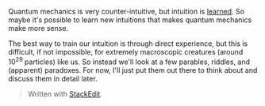 Quantum mechanics is very counter-intuitive, but intuition is [learned](https://www.psychologytoday.com/us/basics/intuition). So maybe it's possible to learn new intuitions that makes quantum mechanics make more sense. 

The best way to train our intuition is through direct experience, but this is difficult, if not impossible, for extremely macroscopic creatures (around 10<sup>29</sup> particles) like us. So instead we'll look at a few parables, riddles, and (apparent) paradoxes. For now, I'll just put them out there to think about and discuss them in detail later.


> Written with [StackEdit](https://stackedit.io/).
<!--stackedit_data:
eyJoaXN0b3J5IjpbMTQ1NjA5ODQ4OCwtOTAwMjUzNTkyLC0yMT
M1ODMwOTgyLDE1NTQwNjM4NzcsNzMwOTk4MTE2XX0=
-->